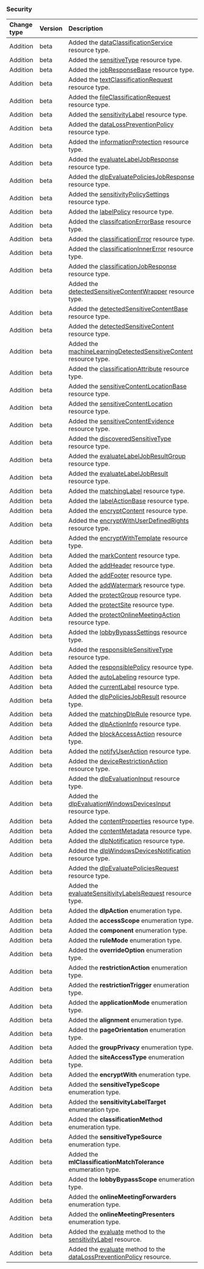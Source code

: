 ### Security

| **Change type** | **Version** | **Description** |
|:---|:---|:---|
|Addition|beta|Added the [dataClassificationService](https://docs.microsoft.com/en-us/graph/api/resources/dataClassificationService?view=graph-rest-beta) resource type.|
|Addition|beta|Added the [sensitiveType](https://docs.microsoft.com/en-us/graph/api/resources/sensitiveType?view=graph-rest-beta) resource type.|
|Addition|beta|Added the [jobResponseBase](https://docs.microsoft.com/en-us/graph/api/resources/jobResponseBase?view=graph-rest-beta) resource type.|
|Addition|beta|Added the [textClassificationRequest](https://docs.microsoft.com/en-us/graph/api/resources/textClassificationRequest?view=graph-rest-beta) resource type.|
|Addition|beta|Added the [fileClassificationRequest](https://docs.microsoft.com/en-us/graph/api/resources/fileClassificationRequest?view=graph-rest-beta) resource type.|
|Addition|beta|Added the [sensitivityLabel](https://docs.microsoft.com/en-us/graph/api/resources/sensitivityLabel?view=graph-rest-beta) resource type.|
|Addition|beta|Added the [dataLossPreventionPolicy](https://docs.microsoft.com/en-us/graph/api/resources/dataLossPreventionPolicy?view=graph-rest-beta) resource type.|
|Addition|beta|Added the [informationProtection](https://docs.microsoft.com/en-us/graph/api/resources/informationProtection?view=graph-rest-beta) resource type.|
|Addition|beta|Added the [evaluateLabelJobResponse](https://docs.microsoft.com/en-us/graph/api/resources/evaluateLabelJobResponse?view=graph-rest-beta) resource type.|
|Addition|beta|Added the [dlpEvaluatePoliciesJobResponse](https://docs.microsoft.com/en-us/graph/api/resources/dlpEvaluatePoliciesJobResponse?view=graph-rest-beta) resource type.|
|Addition|beta|Added the [sensitivityPolicySettings](https://docs.microsoft.com/en-us/graph/api/resources/sensitivityPolicySettings?view=graph-rest-beta) resource type.|
|Addition|beta|Added the [labelPolicy](https://docs.microsoft.com/en-us/graph/api/resources/labelPolicy?view=graph-rest-beta) resource type.|
|Addition|beta|Added the [classifcationErrorBase](https://docs.microsoft.com/en-us/graph/api/resources/classifcationErrorBase?view=graph-rest-beta) resource type.|
|Addition|beta|Added the [classificationError](https://docs.microsoft.com/en-us/graph/api/resources/classificationError?view=graph-rest-beta) resource type.|
|Addition|beta|Added the [classificationInnerError](https://docs.microsoft.com/en-us/graph/api/resources/classificationInnerError?view=graph-rest-beta) resource type.|
|Addition|beta|Added the [classificationJobResponse](https://docs.microsoft.com/en-us/graph/api/resources/classificationJobResponse?view=graph-rest-beta) resource type.|
|Addition|beta|Added the [detectedSensitiveContentWrapper](https://docs.microsoft.com/en-us/graph/api/resources/detectedSensitiveContentWrapper?view=graph-rest-beta) resource type.|
|Addition|beta|Added the [detectedSensitiveContentBase](https://docs.microsoft.com/en-us/graph/api/resources/detectedSensitiveContentBase?view=graph-rest-beta) resource type.|
|Addition|beta|Added the [detectedSensitiveContent](https://docs.microsoft.com/en-us/graph/api/resources/detectedSensitiveContent?view=graph-rest-beta) resource type.|
|Addition|beta|Added the [machineLearningDetectedSensitiveContent](https://docs.microsoft.com/en-us/graph/api/resources/machineLearningDetectedSensitiveContent?view=graph-rest-beta) resource type.|
|Addition|beta|Added the [classificationAttribute](https://docs.microsoft.com/en-us/graph/api/resources/classificationAttribute?view=graph-rest-beta) resource type.|
|Addition|beta|Added the [sensitiveContentLocationBase](https://docs.microsoft.com/en-us/graph/api/resources/sensitiveContentLocationBase?view=graph-rest-beta) resource type.|
|Addition|beta|Added the [sensitiveContentLocation](https://docs.microsoft.com/en-us/graph/api/resources/sensitiveContentLocation?view=graph-rest-beta) resource type.|
|Addition|beta|Added the [sensitiveContentEvidence](https://docs.microsoft.com/en-us/graph/api/resources/sensitiveContentEvidence?view=graph-rest-beta) resource type.|
|Addition|beta|Added the [discoveredSensitiveType](https://docs.microsoft.com/en-us/graph/api/resources/discoveredSensitiveType?view=graph-rest-beta) resource type.|
|Addition|beta|Added the [evaluateLabelJobResultGroup](https://docs.microsoft.com/en-us/graph/api/resources/evaluateLabelJobResultGroup?view=graph-rest-beta) resource type.|
|Addition|beta|Added the [evaluateLabelJobResult](https://docs.microsoft.com/en-us/graph/api/resources/evaluateLabelJobResult?view=graph-rest-beta) resource type.|
|Addition|beta|Added the [matchingLabel](https://docs.microsoft.com/en-us/graph/api/resources/matchingLabel?view=graph-rest-beta) resource type.|
|Addition|beta|Added the [labelActionBase](https://docs.microsoft.com/en-us/graph/api/resources/labelActionBase?view=graph-rest-beta) resource type.|
|Addition|beta|Added the [encryptContent](https://docs.microsoft.com/en-us/graph/api/resources/encryptContent?view=graph-rest-beta) resource type.|
|Addition|beta|Added the [encryptWithUserDefinedRights](https://docs.microsoft.com/en-us/graph/api/resources/encryptWithUserDefinedRights?view=graph-rest-beta) resource type.|
|Addition|beta|Added the [encryptWithTemplate](https://docs.microsoft.com/en-us/graph/api/resources/encryptWithTemplate?view=graph-rest-beta) resource type.|
|Addition|beta|Added the [markContent](https://docs.microsoft.com/en-us/graph/api/resources/markContent?view=graph-rest-beta) resource type.|
|Addition|beta|Added the [addHeader](https://docs.microsoft.com/en-us/graph/api/resources/addHeader?view=graph-rest-beta) resource type.|
|Addition|beta|Added the [addFooter](https://docs.microsoft.com/en-us/graph/api/resources/addFooter?view=graph-rest-beta) resource type.|
|Addition|beta|Added the [addWatermark](https://docs.microsoft.com/en-us/graph/api/resources/addWatermark?view=graph-rest-beta) resource type.|
|Addition|beta|Added the [protectGroup](https://docs.microsoft.com/en-us/graph/api/resources/protectGroup?view=graph-rest-beta) resource type.|
|Addition|beta|Added the [protectSite](https://docs.microsoft.com/en-us/graph/api/resources/protectSite?view=graph-rest-beta) resource type.|
|Addition|beta|Added the [protectOnlineMeetingAction](https://docs.microsoft.com/en-us/graph/api/resources/protectOnlineMeetingAction?view=graph-rest-beta) resource type.|
|Addition|beta|Added the [lobbyBypassSettings](https://docs.microsoft.com/en-us/graph/api/resources/lobbyBypassSettings?view=graph-rest-beta) resource type.|
|Addition|beta|Added the [responsibleSensitiveType](https://docs.microsoft.com/en-us/graph/api/resources/responsibleSensitiveType?view=graph-rest-beta) resource type.|
|Addition|beta|Added the [responsiblePolicy](https://docs.microsoft.com/en-us/graph/api/resources/responsiblePolicy?view=graph-rest-beta) resource type.|
|Addition|beta|Added the [autoLabeling](https://docs.microsoft.com/en-us/graph/api/resources/autoLabeling?view=graph-rest-beta) resource type.|
|Addition|beta|Added the [currentLabel](https://docs.microsoft.com/en-us/graph/api/resources/currentLabel?view=graph-rest-beta) resource type.|
|Addition|beta|Added the [dlpPoliciesJobResult](https://docs.microsoft.com/en-us/graph/api/resources/dlpPoliciesJobResult?view=graph-rest-beta) resource type.|
|Addition|beta|Added the [matchingDlpRule](https://docs.microsoft.com/en-us/graph/api/resources/matchingDlpRule?view=graph-rest-beta) resource type.|
|Addition|beta|Added the [dlpActionInfo](https://docs.microsoft.com/en-us/graph/api/resources/dlpActionInfo?view=graph-rest-beta) resource type.|
|Addition|beta|Added the [blockAccessAction](https://docs.microsoft.com/en-us/graph/api/resources/blockAccessAction?view=graph-rest-beta) resource type.|
|Addition|beta|Added the [notifyUserAction](https://docs.microsoft.com/en-us/graph/api/resources/notifyUserAction?view=graph-rest-beta) resource type.|
|Addition|beta|Added the [deviceRestrictionAction](https://docs.microsoft.com/en-us/graph/api/resources/deviceRestrictionAction?view=graph-rest-beta) resource type.|
|Addition|beta|Added the [dlpEvaluationInput](https://docs.microsoft.com/en-us/graph/api/resources/dlpEvaluationInput?view=graph-rest-beta) resource type.|
|Addition|beta|Added the [dlpEvaluationWindowsDevicesInput](https://docs.microsoft.com/en-us/graph/api/resources/dlpEvaluationWindowsDevicesInput?view=graph-rest-beta) resource type.|
|Addition|beta|Added the [contentProperties](https://docs.microsoft.com/en-us/graph/api/resources/contentProperties?view=graph-rest-beta) resource type.|
|Addition|beta|Added the [contentMetadata](https://docs.microsoft.com/en-us/graph/api/resources/contentMetadata?view=graph-rest-beta) resource type.|
|Addition|beta|Added the [dlpNotification](https://docs.microsoft.com/en-us/graph/api/resources/dlpNotification?view=graph-rest-beta) resource type.|
|Addition|beta|Added the [dlpWindowsDevicesNotification](https://docs.microsoft.com/en-us/graph/api/resources/dlpWindowsDevicesNotification?view=graph-rest-beta) resource type.|
|Addition|beta|Added the [dlpEvaluatePoliciesRequest](https://docs.microsoft.com/en-us/graph/api/resources/dlpEvaluatePoliciesRequest?view=graph-rest-beta) resource type.|
|Addition|beta|Added the [evaluateSensitivityLabelsRequest](https://docs.microsoft.com/en-us/graph/api/resources/evaluateSensitivityLabelsRequest?view=graph-rest-beta) resource type.|
|Addition|beta|Added the **dlpAction** enumeration type.|
|Addition|beta|Added the **accessScope** enumeration type.|
|Addition|beta|Added the **component** enumeration type.|
|Addition|beta|Added the **ruleMode** enumeration type.|
|Addition|beta|Added the **overrideOption** enumeration type.|
|Addition|beta|Added the **restrictionAction** enumeration type.|
|Addition|beta|Added the **restrictionTrigger** enumeration type.|
|Addition|beta|Added the **applicationMode** enumeration type.|
|Addition|beta|Added the **alignment** enumeration type.|
|Addition|beta|Added the **pageOrientation** enumeration type.|
|Addition|beta|Added the **groupPrivacy** enumeration type.|
|Addition|beta|Added the **siteAccessType** enumeration type.|
|Addition|beta|Added the **encryptWith** enumeration type.|
|Addition|beta|Added the **sensitiveTypeScope** enumeration type.|
|Addition|beta|Added the **sensitivityLabelTarget** enumeration type.|
|Addition|beta|Added the **classificationMethod** enumeration type.|
|Addition|beta|Added the **sensitiveTypeSource** enumeration type.|
|Addition|beta|Added the **mlClassificationMatchTolerance** enumeration type.|
|Addition|beta|Added the **lobbyBypassScope** enumeration type.|
|Addition|beta|Added the **onlineMeetingForwarders** enumeration type.|
|Addition|beta|Added the **onlineMeetingPresenters** enumeration type.|
|Addition|beta|Added the [evaluate](https://docs.microsoft.com/en-us/graph/api/sensitivityLabel-evaluate?view=graph-rest-beta) method to the [sensitivityLabel](https://docs.microsoft.com/en-us/graph/api/resources/sensitivityLabel?view=graph-rest-beta) resource.|
|Addition|beta|Added the [evaluate](https://docs.microsoft.com/en-us/graph/api/dataLossPreventionPolicy-evaluate?view=graph-rest-beta) method to the [dataLossPreventionPolicy](https://docs.microsoft.com/en-us/graph/api/resources/dataLossPreventionPolicy?view=graph-rest-beta) resource.|
